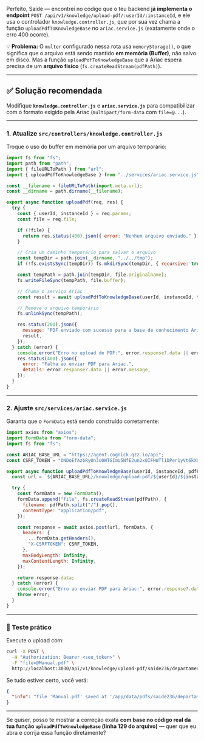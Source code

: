 Perfeito, Saíde — encontrei no código que o teu backend **já implementa o endpoint** `POST /api/v1/knowledge/upload-pdf/:userId/:instanceId`, e ele usa o controlador `knowledge.controller.js`, que por sua vez chama a função `uploadPdfToKnowledgeBase` no `ariac.service.js` (exatamente onde o erro 400 ocorre).

💡 **Problema:**
O `multer` configurado nessa rota usa `memoryStorage()`, o que significa que o arquivo está sendo mantido **em memória (Buffer)**, não salvo em disco.
Mas a função `uploadPdfToKnowledgeBase` que a Ariac espera precisa de um **arquivo físico** (`fs.createReadStream(pdfPath)`).

---

## ✅ Solução recomendada

Modifique **`knowledge.controller.js`** e **`ariac.service.js`** para compatibilizar com o formato exigido pela Ariac (`multipart/form-data` com `file=@...`).

---

### 1. Atualize `src/controllers/knowledge.controller.js`

Troque o uso do buffer em memória por um arquivo temporário:

```js
import fs from "fs";
import path from "path";
import { fileURLToPath } from "url";
import { uploadPdfToKnowledgeBase } from "../services/ariac.service.js";

const __filename = fileURLToPath(import.meta.url);
const __dirname = path.dirname(__filename);

export async function uploadPdf(req, res) {
  try {
    const { userId, instanceId } = req.params;
    const file = req.file;

    if (!file) {
      return res.status(400).json({ error: "Nenhum arquivo enviado." });
    }

    // Cria um caminho temporário para salvar o arquivo
    const tempDir = path.join(__dirname, "../../tmp");
    if (!fs.existsSync(tempDir)) fs.mkdirSync(tempDir, { recursive: true });

    const tempPath = path.join(tempDir, file.originalname);
    fs.writeFileSync(tempPath, file.buffer);

    // Chama o serviço Ariac
    const result = await uploadPdfToKnowledgeBase(userId, instanceId, tempPath);

    // Remove o arquivo temporário
    fs.unlinkSync(tempPath);

    res.status(200).json({
      message: "PDF enviado com sucesso para a base de conhecimento Ariac.",
      result,
    });
  } catch (error) {
    console.error("Erro no upload de PDF:", error.response?.data || error);
    res.status(400).json({
      error: "Falha ao enviar PDF para Ariac.",
      details: error.response?.data || error.message,
    });
  }
}
```

---

### 2. Ajuste `src/services/ariac.service.js`

Garanta que o `FormData` está sendo construído corretamente:

```js
import axios from "axios";
import FormData from "form-data";
import fs from "fs";

const ARIAC_BASE_URL = "https://agent.cognick.qzz.io/api";
const CSRF_TOKEN = "ONDoEfAzbRyOn3u0WTGImU5NfE2un2x0IFHWTl1DPer1yVt6kXGGZEjfqmulgoqX";

export async function uploadPdfToKnowledgeBase(userId, instanceId, pdfPath) {
  const url = `${ARIAC_BASE_URL}/knowledge/upload-pdf/${userId}/${instanceId}`;

  try {
    const formData = new FormData();
    formData.append("file", fs.createReadStream(pdfPath), {
      filename: pdfPath.split("/").pop(),
      contentType: "application/pdf",
    });

    const response = await axios.post(url, formData, {
      headers: {
        ...formData.getHeaders(),
        "X-CSRFTOKEN": CSRF_TOKEN,
      },
      maxBodyLength: Infinity,
      maxContentLength: Infinity,
    });

    return response.data;
  } catch (error) {
    console.error("Erro ao enviar PDF para Ariac:", error.response?.data || error.message);
    throw error;
  }
}
```

---

### 🧪 Teste prático

Execute o upload com:

```bash
curl -X POST \
  -H "Authorization: Bearer <seu_token>" \
  -F "file=@Manual.pdf" \
  http://localhost:3030/api/v1/knowledge/upload-pdf/saide236/departamento12345
```

Se tudo estiver certo, você verá:

```json
{
  "info": "file 'Manual.pdf' saved at '/app/data/pdfs/saide236/departamento12345/Manual.pdf'"
}
```

---

Se quiser, posso te mostrar a correção exata **com base no código real da tua função `uploadPdfToKnowledgeBase` (linha 129 do arquivo)** — quer que eu abra e corrija essa função diretamente?
